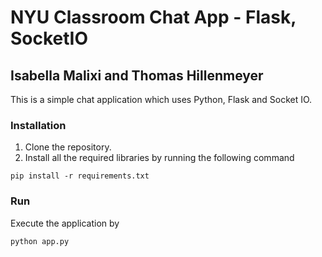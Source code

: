 # NYU Classroom Chat App - Flask, SocketIO
## Isabella Malixi and Thomas Hillenmeyer



This is a simple chat application which uses Python, Flask and Socket IO.

### Installation

1.  Clone the repository.
2.  Install all the required libraries by running the following command

`pip install -r requirements.txt`

### Run

Execute the application by

    python app.py
